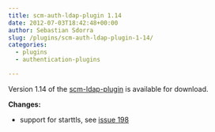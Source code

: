 ```yaml
---
title: scm-auth-ldap-plugin 1.14
date: 2012-07-03T18:42:48+00:00
author: Sebastian Sdorra
slug: /plugins/scm-auth-ldap-plugin-1-14/
categories:
  - plugins
  - authentication-plugins

---
```

Version 1.14 of the [scm-ldap-plugin](https://github.com/scm-manager/scm-ldap-plugin) is available for download.

**Changes:**

- support for starttls, see [issue 198](https://github.com/scm-manager/scm-manager/issues/198)
